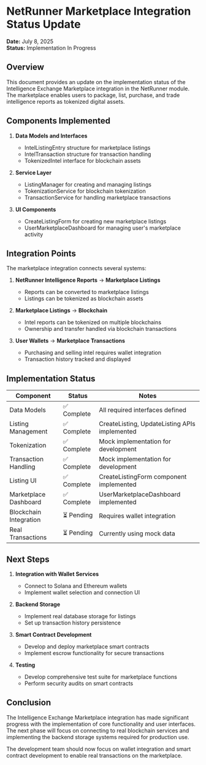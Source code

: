 # NetRunner Marketplace Integration Status Update

**Date:** July 8, 2025  
**Status:** Implementation In Progress

## Overview

This document provides an update on the implementation status of the Intelligence Exchange Marketplace integration in the NetRunner module. The marketplace enables users to package, list, purchase, and trade intelligence reports as tokenized digital assets.

## Components Implemented

1. **Data Models and Interfaces**
   - IntelListingEntry structure for marketplace listings
   - IntelTransaction structure for transaction handling
   - TokenizedIntel interface for blockchain assets

2. **Service Layer**
   - ListingManager for creating and managing listings
   - TokenizationService for blockchain tokenization
   - TransactionService for handling marketplace transactions

3. **UI Components**
   - CreateListingForm for creating new marketplace listings
   - UserMarketplaceDashboard for managing user's marketplace activity

## Integration Points

The marketplace integration connects several systems:

1. **NetRunner Intelligence Reports** → **Marketplace Listings**
   - Reports can be converted to marketplace listings
   - Listings can be tokenized as blockchain assets

2. **Marketplace Listings** → **Blockchain**
   - Intel reports can be tokenized on multiple blockchains
   - Ownership and transfer handled via blockchain transactions

3. **User Wallets** → **Marketplace Transactions**
   - Purchasing and selling intel requires wallet integration
   - Transaction history tracked and displayed

## Implementation Status

| Component | Status | Notes |
|-----------|--------|-------|
| Data Models | ✅ Complete | All required interfaces defined |
| Listing Management | ✅ Complete | CreateListing, UpdateListing APIs implemented |
| Tokenization | ✅ Complete | Mock implementation for development |
| Transaction Handling | ✅ Complete | Mock implementation for development |
| Listing UI | ✅ Complete | CreateListingForm component implemented |
| Marketplace Dashboard | ✅ Complete | UserMarketplaceDashboard implemented |
| Blockchain Integration | ⏳ Pending | Requires wallet integration |
| Real Transactions | ⏳ Pending | Currently using mock data |

## Next Steps

1. **Integration with Wallet Services**
   - Connect to Solana and Ethereum wallets
   - Implement wallet selection and connection UI

2. **Backend Storage**
   - Implement real database storage for listings
   - Set up transaction history persistence

3. **Smart Contract Development**
   - Develop and deploy marketplace smart contracts
   - Implement escrow functionality for secure transactions

4. **Testing**
   - Develop comprehensive test suite for marketplace functions
   - Perform security audits on smart contracts

## Conclusion

The Intelligence Exchange Marketplace integration has made significant progress with the implementation of core functionality and user interfaces. The next phase will focus on connecting to real blockchain services and implementing the backend storage systems required for production use.

The development team should now focus on wallet integration and smart contract development to enable real transactions on the marketplace.
